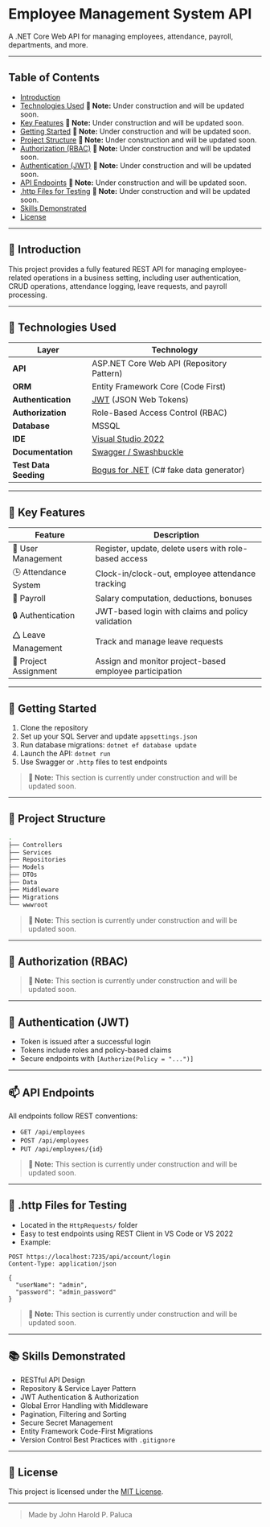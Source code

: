 # Employee Management System API

A .NET Core Web API for managing employees, attendance, payroll, departments, and more.

---

## Table of Contents

* [Introduction](#introduction)
* [Technologies Used](#technologies-used) **🚧 Note:** Under construction and will be updated soon.
* [Key Features](#key-features) **🚧 Note:** Under construction and will be updated soon.
* [Getting Started](#getting-started) **🚧 Note:** Under construction and will be updated soon.
* [Project Structure](#project-structure) **🚧 Note:** Under construction and will be updated soon.
* [Authorization (RBAC)](#authorization-rbac) **🚧 Note:** Under construction and will be updated soon.
* [Authentication (JWT)](#authentication-jwt) **🚧 Note:** Under construction and will be updated soon.
* [API Endpoints](#api-endpoints) **🚧 Note:** Under construction and will be updated soon.
* [.http Files for Testing](#http-files-for-testing) **🚧 Note:** Under construction and will be updated soon.
* [Skills Demonstrated](#skills-demonstrated)
* [License](#license)

---

<h2 id="introduction">📖 Introduction</h2>

This project provides a fully featured REST API for managing employee-related operations in a business setting, including user authentication, CRUD operations, attendance logging, leave requests, and payroll processing.

---

<h2 id="technologies-used">🔧 Technologies Used</h2>

| Layer                 | Technology                                |
| ------------------    | ----------------------------------------- |
| **API**               | ASP.NET Core Web API (Repository Pattern) |
| **ORM**               | Entity Framework Core (Code First)        |
| **Authentication**    | [JWT](https://www.jwt.io/) (JSON Web Tokens)|
| **Authorization**     | Role-Based Access Control (RBAC)          |
| **Database**          | MSSQL                                     |
| **IDE**               | [Visual Studio 2022](https://visualstudio.microsoft.com/vs/)                        |
| **Documentation**     | [Swagger / Swashbuckle](https://github.com/domaindrivendev/Swashbuckle.AspNetCore?tab=readme-ov-file)|
| **Test Data Seeding** | [Bogus for .NET](https://github.com/bchavez/Bogus) (C# fake data generator)|

---

<h2 id="key-features">🔑 Key Features</h2>

| Feature               | Description                                             |
| --------------------- | ------------------------------------------------------- |
| 👤 User Management    | Register, update, delete users with role-based access   |
| 🕒 Attendance System  | Clock-in/clock-out, employee attendance tracking        |
| 💼 Payroll            | Salary computation, deductions, bonuses                 |
| 🔒 Authentication     | JWT-based login with claims and policy validation       |
| 🛆 Leave Management   | Track and manage leave requests                         |
| 📱 Project Assignment | Assign and monitor project-based employee participation |

---

<h2 id="getting-started">🚀 Getting Started</h2>

1. Clone the repository
2. Set up your SQL Server and update `appsettings.json`
3. Run database migrations: `dotnet ef database update`
4. Launch the API: `dotnet run`
5. Use Swagger or `.http` files to test endpoints

> **🚧 Note:** This section is currently under construction and will be updated soon.
---

<h2 id="project-structure">📂 Project Structure</h2>

```bash
.
├── Controllers
├── Services
├── Repositories
├── Models
├── DTOs
├── Data
├── Middleware
├── Migrations
└── wwwroot
```
> **🚧 Note:** This section is currently under construction and will be updated soon.
---

<h2 id="authorization-rbac">🛂 Authorization (RBAC)</h2>

> **🚧 Note:** This section is currently under construction and will be updated soon.

---

<h2 id="authentication-jwt">🔐 Authentication (JWT)</h2>

* Token is issued after a successful login
* Tokens include roles and policy-based claims
* Secure endpoints with `[Authorize(Policy = "...")]`

---

<h2 id="api-endpoints">📫 API Endpoints</h2>



All endpoints follow REST conventions: 

* `GET /api/employees`
* `POST /api/employees`
* `PUT /api/employees/{id}`

> **🚧 Note:** This section is currently under construction and will be updated soon.
---

<h2 id="http-files-for-testing">📄 .http Files for Testing</h2>

* Located in the `HttpRequests/` folder
* Easy to test endpoints using REST Client in VS Code or VS 2022
* Example:

```http
POST https://localhost:7235/api/account/login
Content-Type: application/json

{
  "userName": "admin",
  "password": "admin_password"
}
```
> **🚧 Note:** This section is currently under construction and will be updated soon.
---

<h2 id="skills-demonstrated">📚 Skills Demonstrated </h2>

* RESTful API Design
* Repository & Service Layer Pattern
* JWT Authentication & Authorization
* Global Error Handling with Middleware
* Pagination, Filtering and Sorting
* Secure Secret Management
* Entity Framework Code-First Migrations
* Version Control Best Practices with `.gitignore`

---

<h2 id="license">📌 License</h2>

This project is licensed under the [MIT License](https://github.com/silverOwl101/Employee-Management-System-API/blob/main/LICENSE).

---

> Made by John Harold P. Paluca